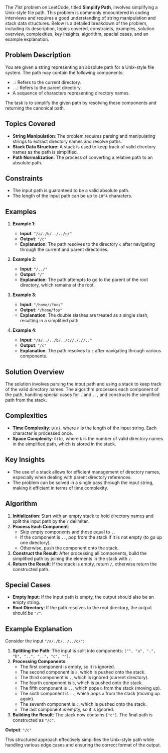 The 71st problem on LeetCode, titled **Simplify Path**, involves simplifying a Unix-style file path. This problem is commonly encountered in coding interviews and requires a good understanding of string manipulation and stack data structures. Below is a detailed breakdown of the problem, including its description, topics covered, constraints, examples, solution overview, complexities, key insights, algorithm, special cases, and an example explanation.

## Problem Description

You are given a string representing an absolute path for a Unix-style file system. The path may contain the following components:

- `.`: Refers to the current directory.
- `..`: Refers to the parent directory.
- A sequence of characters representing directory names.

The task is to simplify the given path by resolving these components and returning the canonical path.

## Topics Covered

- **String Manipulation**: The problem requires parsing and manipulating strings to extract directory names and resolve paths.
- **Stack Data Structure**: A stack is used to keep track of valid directory names as the path is simplified.
- **Path Normalization**: The process of converting a relative path to an absolute path.

## Constraints

- The input path is guaranteed to be a valid absolute path.
- The length of the input path can be up to `10^4` characters.

## Examples

1. **Example 1**:
    - **Input**: `"/a/./b/../../c/"`
    - **Output**: `"/c"`
    - **Explanation**: The path resolves to the directory `c` after navigating through the current and parent directories.

2. **Example 2**:
    - **Input**: `"/../"`
    - **Output**: `"/"`
    - **Explanation**: The path attempts to go to the parent of the root directory, which remains at the root.

3. **Example 3**:
    - **Input**: `"/home//foo/"`
    - **Output**: `"/home/foo"`
    - **Explanation**: The double slashes are treated as a single slash, resulting in a simplified path.

4. **Example 4**:
    - **Input**: `"/a/../../b/../c//././/.."`
    - **Output**: `"/c"`
    - **Explanation**: The path resolves to `c` after navigating through various components.

## Solution Overview

The solution involves parsing the input path and using a stack to keep track of the valid directory names. The algorithm processes each component of the path, handling special cases for `.` and `..`, and constructs the simplified path from the stack.

## Complexities

- **Time Complexity**: `O(n)`, where `n` is the length of the input string. Each character is processed once.
- **Space Complexity**: `O(k)`, where `k` is the number of valid directory names in the simplified path, which is stored in the stack.

## Key Insights

- The use of a stack allows for efficient management of directory names, especially when dealing with parent directory references.
- The problem can be solved in a single pass through the input string, making it efficient in terms of time complexity.

## Algorithm

1. **Initialization**: Start with an empty stack to hold directory names and split the input path by the `/` delimiter.
2. **Process Each Component**:
    - Skip empty components and those equal to `.`.
    - If the component is `..`, pop from the stack if it is not empty (to go up one directory).
    - Otherwise, push the component onto the stack.
3. **Construct the Result**: After processing all components, build the simplified path by joining the elements in the stack with `/`.
4. **Return the Result**: If the stack is empty, return `/`, otherwise return the constructed path.

## Special Cases

- **Empty Input**: If the input path is empty, the output should also be an empty string.
- **Root Directory**: If the path resolves to the root directory, the output should be `"/"`.

## Example Explanation

Consider the input `"/a/./b/../../c/"`:

1. **Splitting the Path**: The input is split into components: `["", "a", ".", "b", "..", "..", "c", ""]`.
2. **Processing Components**:
    - The first component is empty, so it is ignored.
    - The second component is `a`, which is pushed onto the stack.
    - The third component is `.`, which is ignored (current directory).
    - The fourth component is `b`, which is pushed onto the stack.
    - The fifth component is `..`, which pops `b` from the stack (moving up).
    - The sixth component is `..`, which pops `a` from the stack (moving up again).
    - The seventh component is `c`, which is pushed onto the stack.
    - The last component is empty, so it is ignored.
3. **Building the Result**: The stack now contains `["c"]`. The final path is constructed as `"/c"`.

**Output**: `"/c"`

This structured approach effectively simplifies the Unix-style path while handling various edge cases and ensuring the correct format of the output.
